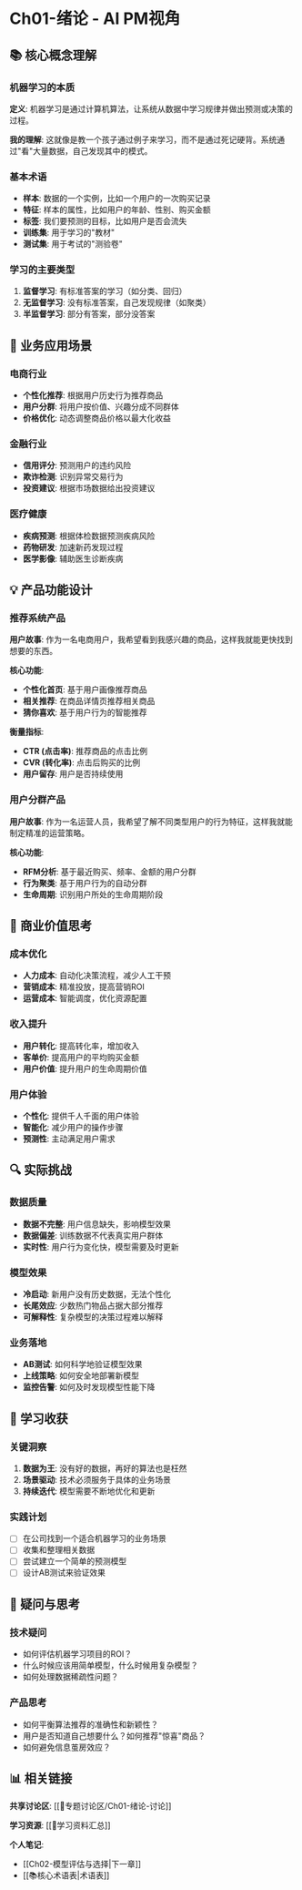 # Ch01-绪论 - AI PM视角

## 📚 核心概念理解

### 机器学习的本质
**定义**: 机器学习是通过计算机算法，让系统从数据中学习规律并做出预测或决策的过程。

**我的理解**: 这就像是教一个孩子通过例子来学习，而不是通过死记硬背。系统通过"看"大量数据，自己发现其中的模式。

### 基本术语
- **样本**: 数据的一个实例，比如一个用户的一次购买记录
- **特征**: 样本的属性，比如用户的年龄、性别、购买金额
- **标签**: 我们要预测的目标，比如用户是否会流失
- **训练集**: 用于学习的"教材"
- **测试集**: 用于考试的"测验卷"

### 学习的主要类型
1. **监督学习**: 有标准答案的学习（如分类、回归）
2. **无监督学习**: 没有标准答案，自己发现规律（如聚类）
3. **半监督学习**: 部分有答案，部分没答案

## 🎯 业务应用场景

### 电商行业
- **个性化推荐**: 根据用户历史行为推荐商品
- **用户分群**: 将用户按价值、兴趣分成不同群体
- **价格优化**: 动态调整商品价格以最大化收益

### 金融行业
- **信用评分**: 预测用户的违约风险
- **欺诈检测**: 识别异常交易行为
- **投资建议**: 根据市场数据给出投资建议

### 医疗健康
- **疾病预测**: 根据体检数据预测疾病风险
- **药物研发**: 加速新药发现过程
- **医学影像**: 辅助医生诊断疾病

## 💡 产品功能设计

### 推荐系统产品
**用户故事**: 作为一名电商用户，我希望看到我感兴趣的商品，这样我就能更快找到想要的东西。

**核心功能**:
- **个性化首页**: 基于用户画像推荐商品
- **相关推荐**: 在商品详情页推荐相关商品
- **猜你喜欢**: 基于用户行为的智能推荐

**衡量指标**:
- **CTR (点击率)**: 推荐商品的点击比例
- **CVR (转化率)**: 点击后购买的比例
- **用户留存**: 用户是否持续使用

### 用户分群产品
**用户故事**: 作为一名运营人员，我希望了解不同类型用户的行为特征，这样我就能制定精准的运营策略。

**核心功能**:
- **RFM分析**: 基于最近购买、频率、金额的用户分群
- **行为聚类**: 基于用户行为的自动分群
- **生命周期**: 识别用户所处的生命周期阶段

## 🚀 商业价值思考

### 成本优化
- **人力成本**: 自动化决策流程，减少人工干预
- **营销成本**: 精准投放，提高营销ROI
- **运营成本**: 智能调度，优化资源配置

### 收入提升
- **用户转化**: 提高转化率，增加收入
- **客单价**: 提高用户的平均购买金额
- **用户价值**: 提升用户的生命周期价值

### 用户体验
- **个性化**: 提供千人千面的用户体验
- **智能化**: 减少用户的操作步骤
- **预测性**: 主动满足用户需求

## 🔍 实际挑战

### 数据质量
- **数据不完整**: 用户信息缺失，影响模型效果
- **数据偏差**: 训练数据不代表真实用户群体
- **实时性**: 用户行为变化快，模型需要及时更新

### 模型效果
- **冷启动**: 新用户没有历史数据，无法个性化
- **长尾效应**: 少数热门物品占据大部分推荐
- **可解释性**: 复杂模型的决策过程难以解释

### 业务落地
- **AB测试**: 如何科学地验证模型效果
- **上线策略**: 如何安全地部署新模型
- **监控告警**: 如何及时发现模型性能下降

## 📝 学习收获

### 关键洞察
1. **数据为王**: 没有好的数据，再好的算法也是枉然
2. **场景驱动**: 技术必须服务于具体的业务场景
3. **持续迭代**: 模型需要不断地优化和更新

### 实践计划
- [ ] 在公司找到一个适合机器学习的业务场景
- [ ] 收集和整理相关数据
- [ ] 尝试建立一个简单的预测模型
- [ ] 设计AB测试来验证效果

## 🤔 疑问与思考

### 技术疑问
- 如何评估机器学习项目的ROI？
- 什么时候应该用简单模型，什么时候用复杂模型？
- 如何处理数据稀疏性问题？

### 产品思考
- 如何平衡算法推荐的准确性和新颖性？
- 用户是否知道自己想要什么？如何推荐"惊喜"商品？
- 如何避免信息茧房效应？

## 📊 相关链接

**共享讨论区**: [[💬专题讨论区/Ch01-绪论-讨论]]

**学习资源**: [[🔗学习资料汇总]]

**个人笔记**: 
- [[Ch02-模型评估与选择|下一章]]
- [[📚核心术语表|术语表]]